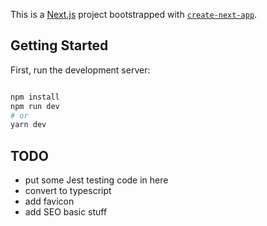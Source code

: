 This is a [Next.js](https://nextjs.org/) project bootstrapped with [`create-next-app`](https://github.com/vercel/next.js/tree/canary/packages/create-next-app).

## Getting Started

First, run the development server:

```bash

npm install 
npm run dev
# or
yarn dev
```

## TODO

* put some Jest testing code in here
* convert to typescript
* add favicon
* add SEO basic stuff
